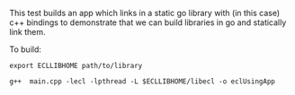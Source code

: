 This test builds an app which links in a static go library with (in this case)
c++ bindings to demonstrate that we can build libraries in go and statically
link them.

To build:

    export ECLLIBHOME path/to/library

    g++  main.cpp -lecl -lpthread -L $ECLLIBHOME/libecl -o eclUsingApp
